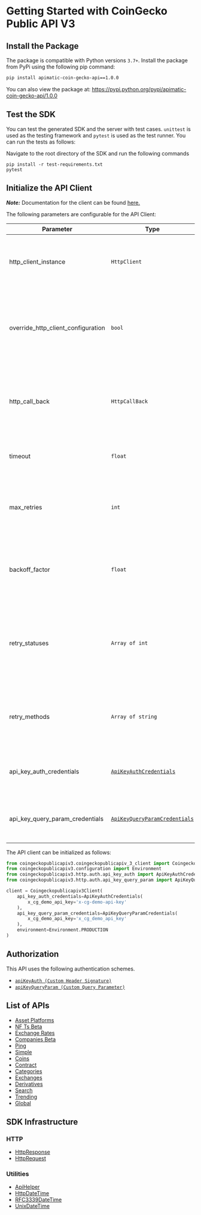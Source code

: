 
# Getting Started with CoinGecko Public API V3

## Install the Package

The package is compatible with Python versions `3.7+`.
Install the package from PyPi using the following pip command:

```bash
pip install apimatic-coin-gecko-api==1.0.0
```

You can also view the package at:
https://pypi.python.org/pypi/apimatic-coin-gecko-api/1.0.0

## Test the SDK

You can test the generated SDK and the server with test cases. `unittest` is used as the testing framework and `pytest` is used as the test runner. You can run the tests as follows:

Navigate to the root directory of the SDK and run the following commands

```
pip install -r test-requirements.txt
pytest
```

## Initialize the API Client

**_Note:_** Documentation for the client can be found [here.](https://www.github.com/MuHamza30/coin-gecko-pythonsdk/tree/1.0.0/doc/client.md)

The following parameters are configurable for the API Client:

| Parameter | Type | Description |
|  --- | --- | --- |
| http_client_instance | `HttpClient` | The Http Client passed from the sdk user for making requests |
| override_http_client_configuration | `bool` | The value which determines to override properties of the passed Http Client from the sdk user |
| http_call_back | `HttpCallBack` | The callback value that is invoked before and after an HTTP call is made to an endpoint |
| timeout | `float` | The value to use for connection timeout. <br> **Default: 60** |
| max_retries | `int` | The number of times to retry an endpoint call if it fails. <br> **Default: 0** |
| backoff_factor | `float` | A backoff factor to apply between attempts after the second try. <br> **Default: 2** |
| retry_statuses | `Array of int` | The http statuses on which retry is to be done. <br> **Default: [408, 413, 429, 500, 502, 503, 504, 521, 522, 524]** |
| retry_methods | `Array of string` | The http methods on which retry is to be done. <br> **Default: ['GET', 'PUT']** |
| api_key_auth_credentials | [`ApiKeyAuthCredentials`](https://www.github.com/MuHamza30/coin-gecko-pythonsdk/tree/1.0.0/doc/auth/custom-header-signature.md) | The credential object for Custom Header Signature |
| api_key_query_param_credentials | [`ApiKeyQueryParamCredentials`](https://www.github.com/MuHamza30/coin-gecko-pythonsdk/tree/1.0.0/doc/auth/custom-query-parameter.md) | The credential object for Custom Query Parameter |

The API client can be initialized as follows:

```python
from coingeckopublicapiv3.coingeckopublicapiv_3_client import Coingeckopublicapiv3Client
from coingeckopublicapiv3.configuration import Environment
from coingeckopublicapiv3.http.auth.api_key_auth import ApiKeyAuthCredentials
from coingeckopublicapiv3.http.auth.api_key_query_param import ApiKeyQueryParamCredentials

client = Coingeckopublicapiv3Client(
    api_key_auth_credentials=ApiKeyAuthCredentials(
        x_cg_demo_api_key='x-cg-demo-api-key'
    ),
    api_key_query_param_credentials=ApiKeyQueryParamCredentials(
        x_cg_demo_api_key='x_cg_demo_api_key'
    ),
    environment=Environment.PRODUCTION
)
```

## Authorization

This API uses the following authentication schemes.

* [`apiKeyAuth (Custom Header Signature)`](https://www.github.com/MuHamza30/coin-gecko-pythonsdk/tree/1.0.0/doc/auth/custom-header-signature.md)
* [`apiKeyQueryParam (Custom Query Parameter)`](https://www.github.com/MuHamza30/coin-gecko-pythonsdk/tree/1.0.0/doc/auth/custom-query-parameter.md)

## List of APIs

* [Asset Platforms](https://www.github.com/MuHamza30/coin-gecko-pythonsdk/tree/1.0.0/doc/controllers/asset-platforms.md)
* [NF Ts Beta](https://www.github.com/MuHamza30/coin-gecko-pythonsdk/tree/1.0.0/doc/controllers/nf-ts-beta.md)
* [Exchange Rates](https://www.github.com/MuHamza30/coin-gecko-pythonsdk/tree/1.0.0/doc/controllers/exchange-rates.md)
* [Companies Beta](https://www.github.com/MuHamza30/coin-gecko-pythonsdk/tree/1.0.0/doc/controllers/companies-beta.md)
* [Ping](https://www.github.com/MuHamza30/coin-gecko-pythonsdk/tree/1.0.0/doc/controllers/ping.md)
* [Simple](https://www.github.com/MuHamza30/coin-gecko-pythonsdk/tree/1.0.0/doc/controllers/simple.md)
* [Coins](https://www.github.com/MuHamza30/coin-gecko-pythonsdk/tree/1.0.0/doc/controllers/coins.md)
* [Contract](https://www.github.com/MuHamza30/coin-gecko-pythonsdk/tree/1.0.0/doc/controllers/contract.md)
* [Categories](https://www.github.com/MuHamza30/coin-gecko-pythonsdk/tree/1.0.0/doc/controllers/categories.md)
* [Exchanges](https://www.github.com/MuHamza30/coin-gecko-pythonsdk/tree/1.0.0/doc/controllers/exchanges.md)
* [Derivatives](https://www.github.com/MuHamza30/coin-gecko-pythonsdk/tree/1.0.0/doc/controllers/derivatives.md)
* [Search](https://www.github.com/MuHamza30/coin-gecko-pythonsdk/tree/1.0.0/doc/controllers/search.md)
* [Trending](https://www.github.com/MuHamza30/coin-gecko-pythonsdk/tree/1.0.0/doc/controllers/trending.md)
* [Global](https://www.github.com/MuHamza30/coin-gecko-pythonsdk/tree/1.0.0/doc/controllers/global.md)

## SDK Infrastructure

### HTTP

* [HttpResponse](https://www.github.com/MuHamza30/coin-gecko-pythonsdk/tree/1.0.0/doc/http-response.md)
* [HttpRequest](https://www.github.com/MuHamza30/coin-gecko-pythonsdk/tree/1.0.0/doc/http-request.md)

### Utilities

* [ApiHelper](https://www.github.com/MuHamza30/coin-gecko-pythonsdk/tree/1.0.0/doc/api-helper.md)
* [HttpDateTime](https://www.github.com/MuHamza30/coin-gecko-pythonsdk/tree/1.0.0/doc/http-date-time.md)
* [RFC3339DateTime](https://www.github.com/MuHamza30/coin-gecko-pythonsdk/tree/1.0.0/doc/rfc3339-date-time.md)
* [UnixDateTime](https://www.github.com/MuHamza30/coin-gecko-pythonsdk/tree/1.0.0/doc/unix-date-time.md)

